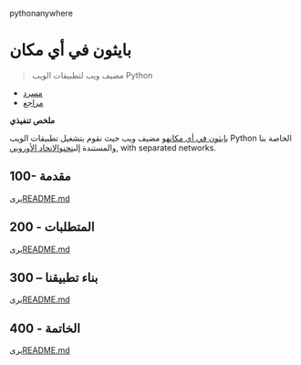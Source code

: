 pythonanywhere

# بايثون في أي مكان

> مضيف ويب لتطبيقات الويب Python

-   [مسرد](./GLOSSARY.md)
-   [مراجع](./REFERENCES.md)

**ملخص تنفيذي**

[بايثون في أي مكان](https://www.pythonanywhere.com)هو مضيف ويب حيث نقوم بتشغيل تطبيقات الويب Python الخاصة بنا والمستندة إلى[نحن](https://www.pythonanywhere.com/user/wvanheemstra/account/)و[الاتحاد الأوروبي](<>), with separated networks.

## 100- مقدمة

يرى[README.md](./100/README.md)

## 200 - المتطلبات

يرى[README.md](./200/README.md)

## 300 – بناء تطبيقنا

يرى[README.md](./300/README.md)

## 400 - الخاتمة

يرى[README.md](./400/README.md)
